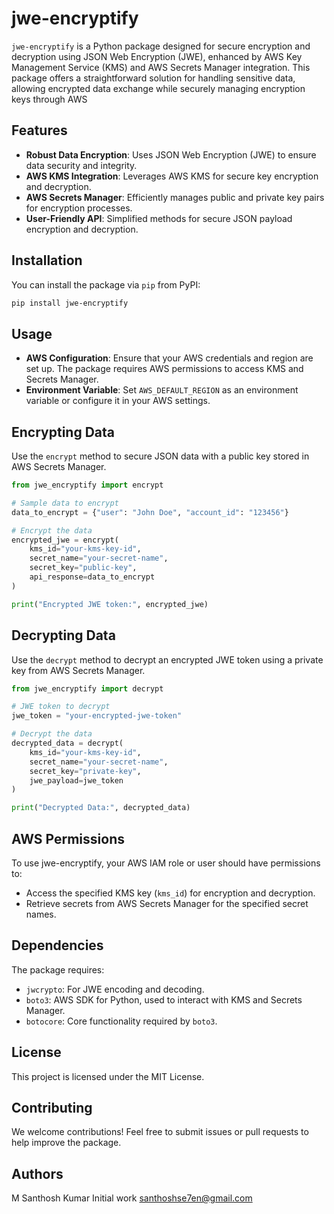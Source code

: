 # jwe-encryptify

`jwe-encryptify` is a Python package designed for secure encryption and decryption using 
JSON Web Encryption (JWE), enhanced by AWS Key Management Service (KMS) and AWS Secrets Manager 
integration. This package offers a straightforward solution for handling sensitive data, allowing 
encrypted data exchange while securely managing encryption keys through AWS

## Features

* **Robust Data Encryption**: Uses JSON Web Encryption (JWE) to ensure data security and integrity.
* **AWS KMS Integration**: Leverages AWS KMS for secure key encryption and decryption.
* **AWS Secrets Manager**: Efficiently manages public and private key pairs for encryption processes.
* **User-Friendly API**: Simplified methods for secure JSON payload encryption and decryption.

## Installation

You can install the package via `pip` from PyPI:

```bash
pip install jwe-encryptify
```

## Usage

* **AWS Configuration**: Ensure that your AWS credentials and region are set up. The package requires AWS permissions to access KMS and Secrets Manager.
* **Environment Variable**: Set `AWS_DEFAULT_REGION` as an environment variable or configure it in your AWS settings.

## Encrypting Data

Use the `encrypt` method to secure JSON data with a public key stored in AWS Secrets Manager.

```python
from jwe_encryptify import encrypt

# Sample data to encrypt
data_to_encrypt = {"user": "John Doe", "account_id": "123456"}

# Encrypt the data
encrypted_jwe = encrypt(
    kms_id="your-kms-key-id",
    secret_name="your-secret-name",
    secret_key="public-key",
    api_response=data_to_encrypt
)

print("Encrypted JWE token:", encrypted_jwe)
```

## Decrypting Data

Use the `decrypt` method to decrypt an encrypted JWE token using a private key from AWS Secrets Manager.

```python
from jwe_encryptify import decrypt

# JWE token to decrypt
jwe_token = "your-encrypted-jwe-token"

# Decrypt the data
decrypted_data = decrypt(
    kms_id="your-kms-key-id",
    secret_name="your-secret-name",
    secret_key="private-key",
    jwe_payload=jwe_token
)

print("Decrypted Data:", decrypted_data)
```

## AWS Permissions

To use jwe-encryptify, your AWS IAM role or user should have permissions to:

* Access the specified KMS key (`kms_id`) for encryption and decryption.
* Retrieve secrets from AWS Secrets Manager for the specified secret names.

## Dependencies

The package requires:

* `jwcrypto`: For JWE encoding and decoding.
* `boto3`: AWS SDK for Python, used to interact with KMS and Secrets Manager.
* `botocore`: Core functionality required by `boto3`.

## License

This project is licensed under the MIT License.


## Contributing

We welcome contributions! Feel free to submit issues or pull requests to help improve the package.

## Authors
M Santhosh Kumar
Initial work
santhoshse7en@gmail.com



